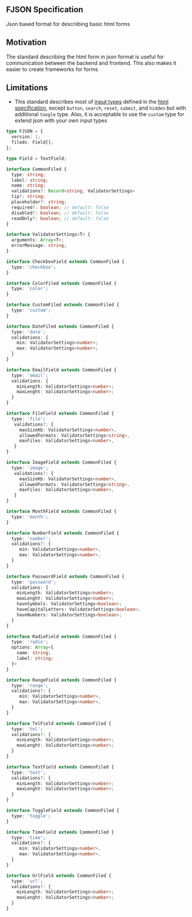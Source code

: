 FJSON Specification
----
Json based format for descriibing basic html forms

## Motivation
The standard describing the html form in json format is useful for communication between the backend and frontend.
This also makes it easier to create frameworks for forms

## Limitations
- This standard describes most of [input types](https://developer.mozilla.org/en-US/docs/Web/HTML/Element/input#input_types) defined in the [html specification](https://html.spec.whatwg.org/multipage/input.html#states-of-the-type-attribute), except `button`, `search`, `reset`, `submit`, and `hidden` but with additional `toogle` type. Also, it is acceptable to use the `custom` type for extend json with your own input types


```ts
type FJSON = {
  version: 1;
  fileds: Field[];
};

type Field = TextField;

interface CommonFiled {
  type: string;
  label: string;
  name: string;
  validations?: Record<string, ValidatorSettings>
  tip?: string;
  placeholder?: string;
  required?: boolean; // default: false
  disabled?: boolean; // default: false
  readOnly?: boolean; // default: false
}

interface ValidatorSettings<T> {
  arguments: Array<T>;
  errorMessage: string; 
}

interface CheckboxField extends CommonFiled {
  type: 'checkbox';
}

interface ColorFiled extends CommonFiled {
  type: 'color';
}

interface CustomFiled extends CommonFiled {
  type: 'custom';
}

interface DateFiled extends CommonFiled {
  type: 'date';
  validations: {
    min: ValidatorSettings<number>;
    max: ValidatorSettings<number>;
  }
}

interface EmailField extends CommonFiled {
  type: 'email';
  validations: {
    minLength: ValidatorSettings<number>;
    maxLenght: ValidatorSettings<number>;
  }
}

interface FileField extends CommonFiled {
  type: 'file';
   validations?: {
     maxSizeKb: ValidatorSettings<number>,
     allowedFormats: ValidatorSettings<string>,
     maxFiles: ValidatorSettings<number>,
   }
}

interface ImageField extends CommonFiled {
  type: 'image';
   validations?: {
     maxSizeKb: ValidatorSettings<number>,
     allowedFormats: ValidatorSettings<string>,
     maxFiles: ValidatorSettings<number>,
   }
}

interface MonthField extends CommonFiled {
  type: 'month';
}

interface NumberField extends CommonFiled {
  type: 'number';
  validations?: {
     min: ValidatorSettings<number>,
     max: ValidatorSettings<number>,
  }
}

interface PasswordField extends CommonFiled {
  type: 'password';
  validations: {
    minLength: ValidatorSettings<number>;
    maxLenght: ValidatorSettings<number>;
    haveSymbols: ValidatorSettings<boolean>;
    haveCapitalLetters: ValidatorSettings<boolean>;
    haveNumbers: ValidatorSettings<boolean>; 
  }
}

interface RadioField extends CommonFiled {
  type: 'radio';
  options: Array<{
    name: string;
    label: string;
  }>
}

interface RangeField extends CommonFiled {
  type: 'range';
  validations?: {
     min: ValidatorSettings<number>,
     max: ValidatorSettings<number>,
  }
}

interface TelField extends CommonFiled {
  type: 'tel';
  validations?: {
    minLength: ValidatorSettings<number>;
    maxLenght: ValidatorSettings<number>;
  }
}

interface TextField extends CommonFiled {
  type: 'text';
  validations?: {
    minLength: ValidatorSettings<number>;
    maxLenght: ValidatorSettings<number>;
  }
}

interface ToggleField extends CommonFiled {
  type: 'toggle';
}

interface TimeField extends CommonFiled {
  type: 'time';
  validations?: {
     min: ValidatorSettings<number>,
     max: ValidatorSettings<number>,
  }
}

interface UrlField extends CommonFiled {
  type: 'url';
  validations?: {
    minLength: ValidatorSettings<number>;
    maxLenght: ValidatorSettings<number>;
  }
}

```
